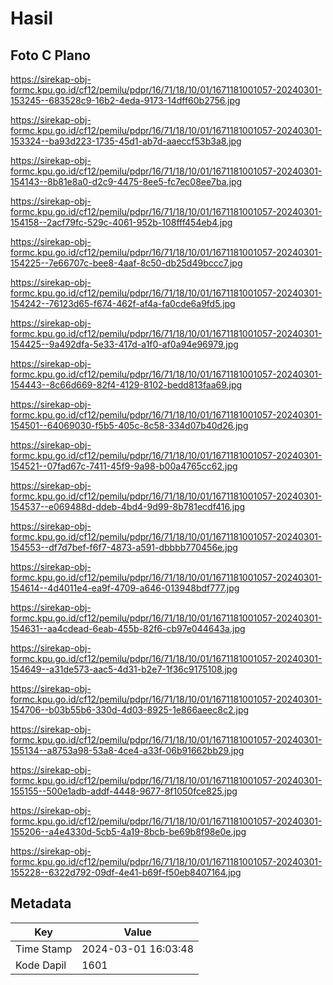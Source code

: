 # Hasil

## Foto C Plano

https://sirekap-obj-formc.kpu.go.id/cf12/pemilu/pdpr/16/71/18/10/01/1671181001057-20240301-153245--683528c9-16b2-4eda-9173-14dff60b2756.jpg

https://sirekap-obj-formc.kpu.go.id/cf12/pemilu/pdpr/16/71/18/10/01/1671181001057-20240301-153324--ba93d223-1735-45d1-ab7d-aaeccf53b3a8.jpg

https://sirekap-obj-formc.kpu.go.id/cf12/pemilu/pdpr/16/71/18/10/01/1671181001057-20240301-154143--8b81e8a0-d2c9-4475-8ee5-fc7ec08ee7ba.jpg

https://sirekap-obj-formc.kpu.go.id/cf12/pemilu/pdpr/16/71/18/10/01/1671181001057-20240301-154158--2acf79fc-529c-4061-952b-108fff454eb4.jpg

https://sirekap-obj-formc.kpu.go.id/cf12/pemilu/pdpr/16/71/18/10/01/1671181001057-20240301-154225--7e66707c-bee8-4aaf-8c50-db25d49bccc7.jpg

https://sirekap-obj-formc.kpu.go.id/cf12/pemilu/pdpr/16/71/18/10/01/1671181001057-20240301-154242--76123d65-f674-462f-af4a-fa0cde6a9fd5.jpg

https://sirekap-obj-formc.kpu.go.id/cf12/pemilu/pdpr/16/71/18/10/01/1671181001057-20240301-154425--9a492dfa-5e33-417d-a1f0-af0a94e96979.jpg

https://sirekap-obj-formc.kpu.go.id/cf12/pemilu/pdpr/16/71/18/10/01/1671181001057-20240301-154443--8c66d669-82f4-4129-8102-bedd813faa69.jpg

https://sirekap-obj-formc.kpu.go.id/cf12/pemilu/pdpr/16/71/18/10/01/1671181001057-20240301-154501--64069030-f5b5-405c-8c58-334d07b40d26.jpg

https://sirekap-obj-formc.kpu.go.id/cf12/pemilu/pdpr/16/71/18/10/01/1671181001057-20240301-154521--07fad67c-7411-45f9-9a98-b00a4765cc62.jpg

https://sirekap-obj-formc.kpu.go.id/cf12/pemilu/pdpr/16/71/18/10/01/1671181001057-20240301-154537--e069488d-ddeb-4bd4-9d99-8b781ecdf416.jpg

https://sirekap-obj-formc.kpu.go.id/cf12/pemilu/pdpr/16/71/18/10/01/1671181001057-20240301-154553--df7d7bef-f6f7-4873-a591-dbbbb770456e.jpg

https://sirekap-obj-formc.kpu.go.id/cf12/pemilu/pdpr/16/71/18/10/01/1671181001057-20240301-154614--4d4011e4-ea9f-4709-a646-013948bdf777.jpg

https://sirekap-obj-formc.kpu.go.id/cf12/pemilu/pdpr/16/71/18/10/01/1671181001057-20240301-154631--aa4cdead-6eab-455b-82f6-cb97e044643a.jpg

https://sirekap-obj-formc.kpu.go.id/cf12/pemilu/pdpr/16/71/18/10/01/1671181001057-20240301-154649--a31de573-aac5-4d31-b2e7-1f36c9175108.jpg

https://sirekap-obj-formc.kpu.go.id/cf12/pemilu/pdpr/16/71/18/10/01/1671181001057-20240301-154706--b03b55b6-330d-4d03-8925-1e866aeec8c2.jpg

https://sirekap-obj-formc.kpu.go.id/cf12/pemilu/pdpr/16/71/18/10/01/1671181001057-20240301-155134--a8753a98-53a8-4ce4-a33f-06b91662bb29.jpg

https://sirekap-obj-formc.kpu.go.id/cf12/pemilu/pdpr/16/71/18/10/01/1671181001057-20240301-155155--500e1adb-addf-4448-9677-8f1050fce825.jpg

https://sirekap-obj-formc.kpu.go.id/cf12/pemilu/pdpr/16/71/18/10/01/1671181001057-20240301-155206--a4e4330d-5cb5-4a19-8bcb-be69b8f98e0e.jpg

https://sirekap-obj-formc.kpu.go.id/cf12/pemilu/pdpr/16/71/18/10/01/1671181001057-20240301-155228--6322d792-09df-4e41-b69f-f50eb8407164.jpg


## Metadata

| Key        | Value               |
| ---------- | ------------------- |
| Time Stamp | 2024-03-01 16:03:48 |
| Kode Dapil | 1601                |



